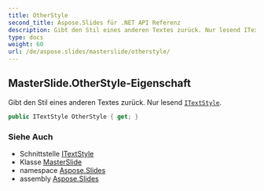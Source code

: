```yaml
---
title: OtherStyle
second_title: Aspose.Slides für .NET API Referenz
description: Gibt den Stil eines anderen Textes zurück. Nur lesend ITextStyle aspose.slides/itextstyle.
type: docs
weight: 60
url: /de/aspose.slides/masterslide/otherstyle/
---
```


## MasterSlide.OtherStyle-Eigenschaft

Gibt den Stil eines anderen Textes zurück. Nur lesend [`ITextStyle`](../../itextstyle).

```csharp
public ITextStyle OtherStyle { get; }
```

### Siehe Auch

* Schnittstelle [ITextStyle](../../itextstyle)
* Klasse [MasterSlide](../../masterslide)
* namespace [Aspose.Slides](../../masterslide)
* assembly [Aspose.Slides](../../../)

<!-- DO NOT EDIT: generiert von xmldocmd für Aspose.Slides.dll -->